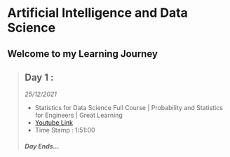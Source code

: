 # Artificial Intelligence and Data Science

## Welcome to my Learning Journey

> ## **Day 1 :**
>
> _25/12/2021_
>
> - Statistics for Data Science Full Course | Probability and Statistics for Engineers | Great Learning
> - [Youtube Link](https://www.youtube.com/watch?v=innk6tpRCW0&t=6660s)
> - Time Stamp : 1:51:00
>
> ##### Day Ends...
